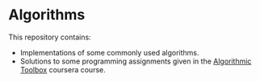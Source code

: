 # Algorithms

This repository contains:

- Implementations of some commonly used algorithms.
- Solutions to some programming assignments given in the 
[Algorithmic Toolbox](https://www.coursera.org/learn/algorithmic-toolbox) coursera course.
